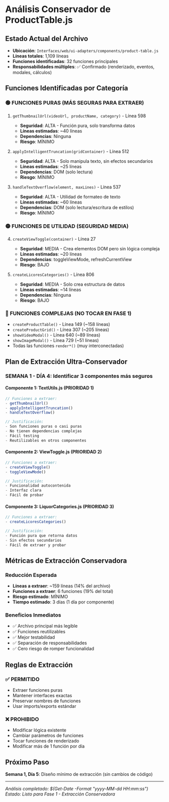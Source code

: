 # Análisis Conservador de ProductTable.js

## Estado Actual del Archivo
- **Ubicación**: `Interfaces/web/ui-adapters/components/product-table.js`
- **Líneas totales**: 1,109 líneas
- **Funciones identificadas**: 32 funciones principales
- **Responsabilidades múltiples**: ✅ Confirmado (renderizado, eventos, modales, cálculos)

## Funciones Identificadas por Categoría

### 🟢 **FUNCIONES PURAS (MÁS SEGURAS PARA EXTRAER)**
1. `getThumbnailUrl(videoUrl, productName, category)` - Línea 598
   - **Seguridad**: ALTA - Función pura, solo transforma datos
   - **Líneas estimadas**: ~40 líneas
   - **Dependencias**: Ninguna
   - **Riesgo**: MÍNIMO

2. `applyIntelligentTruncation(gridContainer)` - Línea 512
   - **Seguridad**: ALTA - Solo manipula texto, sin efectos secundarios
   - **Líneas estimadas**: ~25 líneas
   - **Dependencias**: DOM (solo lectura)
   - **Riesgo**: MÍNIMO

3. `handleTextOverflow(element, maxLines)` - Línea 537
   - **Seguridad**: ALTA - Utilidad de formateo de texto
   - **Líneas estimadas**: ~60 líneas
   - **Dependencias**: DOM (solo lectura/escritura de estilos)
   - **Riesgo**: MÍNIMO

### 🟡 **FUNCIONES DE UTILIDAD (SEGURIDAD MEDIA)**
4. `createViewToggle(container)` - Línea 27
   - **Seguridad**: MEDIA - Crea elementos DOM pero sin lógica compleja
   - **Líneas estimadas**: ~20 líneas
   - **Dependencias**: toggleViewMode, refreshCurrentView
   - **Riesgo**: BAJO

5. `createLicoresCategories()` - Línea 806
   - **Seguridad**: MEDIA - Solo crea estructura de datos
   - **Líneas estimadas**: ~14 líneas
   - **Dependencias**: Ninguna
   - **Riesgo**: BAJO

### 🔴 **FUNCIONES COMPLEJAS (NO TOCAR EN FASE 1)**
- `createProductTable()` - Línea 149 (~158 líneas)
- `createProductGrid()` - Línea 307 (~205 líneas)
- `showVideoModal()` - Línea 640 (~89 líneas)
- `showImageModal()` - Línea 729 (~51 líneas)
- Todas las funciones `render*()` (muy interconectadas)

## Plan de Extracción Ultra-Conservador

### **SEMANA 1 - DÍA 4: Identificar 3 componentes más seguros**

#### **Componente 1: TextUtils.js** (PRIORIDAD 1)
```javascript
// Funciones a extraer:
- getThumbnailUrl()
- applyIntelligentTruncation()
- handleTextOverflow()

// Justificación:
- Son funciones puras o casi puras
- No tienen dependencias complejas
- Fácil testing
- Reutilizables en otros componentes
```

#### **Componente 2: ViewToggle.js** (PRIORIDAD 2)
```javascript
// Funciones a extraer:
- createViewToggle()
- toggleViewMode()

// Justificación:
- Funcionalidad autocontenida
- Interfaz clara
- Fácil de probar
```

#### **Componente 3: LiquorCategories.js** (PRIORIDAD 3)
```javascript
// Funciones a extraer:
- createLicoresCategories()

// Justificación:
- Función pura que retorna datos
- Sin efectos secundarios
- Fácil de extraer y probar
```

## Métricas de Extracción Conservadora

### **Reducción Esperada**
- **Líneas a extraer**: ~159 líneas (14% del archivo)
- **Funciones a extraer**: 6 funciones (19% del total)
- **Riesgo estimado**: MÍNIMO
- **Tiempo estimado**: 3 días (1 día por componente)

### **Beneficios Inmediatos**
- ✅ Archivo principal más legible
- ✅ Funciones reutilizables
- ✅ Mejor testabilidad
- ✅ Separación de responsabilidades
- ✅ Cero riesgo de romper funcionalidad

## Reglas de Extracción

### **✅ PERMITIDO**
- Extraer funciones puras
- Mantener interfaces exactas
- Preservar nombres de funciones
- Usar imports/exports estándar

### **❌ PROHIBIDO**
- Modificar lógica existente
- Cambiar parámetros de funciones
- Tocar funciones de renderizado
- Modificar más de 1 función por día

## Próximo Paso
**Semana 1, Día 5**: Diseño mínimo de extracción (sin cambios de código)

---
*Análisis completado: $(Get-Date -Format "yyyy-MM-dd HH:mm:ss")*
*Estado: Listo para Fase 1 - Extracción Conservadora*